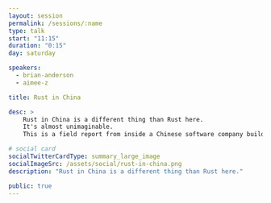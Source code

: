 ```yaml
---
layout: session
permalink: /sessions/:name
type: talk
start: "11:15"
duration: "0:15"
day: saturday

speakers:
  - brian-anderson
  - aimee-z

title: Rust in China

desc: >
    Rust in China is a different thing than Rust here.
    It's almost unimaginable.
    This is a field report from inside a Chinese software company building on Rust.

# social card
socialTwitterCardType: summary_large_image
socialImageSrc: /assets/social/rust-in-china.png
description: "Rust in China is a different thing than Rust here."

public: true
---
```

